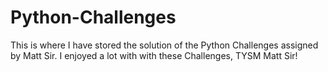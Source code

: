 # Python-Challenges
This is where I have stored the solution of the Python Challenges assigned by Matt Sir. I enjoyed a lot with with these Challenges, TYSM Matt Sir!

